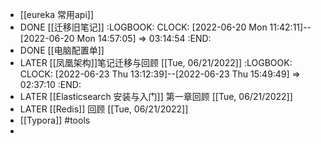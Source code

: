 - [[eureka 常用api]]
- DONE [[迁移旧笔记]]
  :LOGBOOK:
  CLOCK: [2022-06-20 Mon 11:42:11]--[2022-06-20 Mon 14:57:05] =>  03:14:54
  :END:
- DONE [[电脑配置单]]
- LATER [[凤凰架构]]笔记迁移与回顾 [[Tue, 06/21/2022]]
  :LOGBOOK:
  CLOCK: [2022-06-23 Thu 13:12:39]--[2022-06-23 Thu 15:49:49] =>  02:37:10
  :END:
- LATER [[Elasticsearch 安装与入门]] 第一章回顾 [[Tue, 06/21/2022]]
- LATER [[Redis]] 回顾 [[Tue, 06/21/2022]]
- [[Typora]]  #tools
-